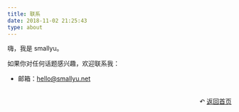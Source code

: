 ```yaml
---
title: 联系
date: 2018-11-02 21:25:43
type: about
---
```


嗨，我是 smallyu。

如果你对任何话题感兴趣，欢迎联系我：

- 邮箱：[hello@smallyu.net](mailto:hello@smallyu.net)

<br>

<div style="text-align: right;">
  ↶ <a href="/">返回首页</a>
</div>
